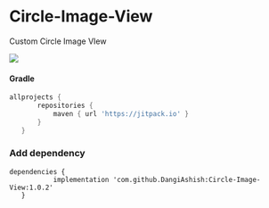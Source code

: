 # Circle-Image-View
Custom Circle Image VIew

[![](https://jitpack.io/v/DangiAshish/Circle-Image-View.svg)](https://jitpack.io/#DangiAshish/Circle-Image-View)

#### Gradle
 ```gradle
 allprojects {
		repositories {
			maven { url 'https://jitpack.io' }
		}
	}
 ```
 
 ### Add dependency
 
 ```Dependency
 dependencies {
	        implementation 'com.github.DangiAshish:Circle-Image-View:1.0.2'
	}
 ```
